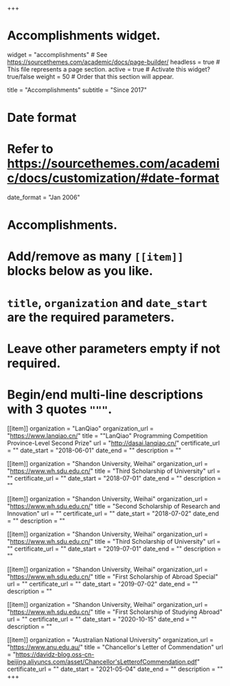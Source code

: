 +++
# Accomplishments widget.
widget = "accomplishments"  # See https://sourcethemes.com/academic/docs/page-builder/
headless = true  # This file represents a page section.
active = true  # Activate this widget? true/false
weight = 50  # Order that this section will appear.

title = "Accomplish&shy;ments"
subtitle = "Since 2017"

# Date format
#   Refer to https://sourcethemes.com/academic/docs/customization/#date-format
date_format = "Jan 2006"

# Accomplishments.
#   Add/remove as many `[[item]]` blocks below as you like.
#   `title`, `organization` and `date_start` are the required parameters.
#   Leave other parameters empty if not required.
#   Begin/end multi-line descriptions with 3 quotes `"""`.

[[item]]
  organization = "LanQiao"
  organization_url = "https://www.lanqiao.cn/"
  title = "\"LanQiao\" Programming Competition Province-Level Second Prize"
  url = "http://dasai.lanqiao.cn/"
  certificate_url = ""
  date_start = "2018-06-01"
  date_end = ""
  description = ""

[[item]]
  organization = "Shandon University, Weihai"
  organization_url = "https://www.wh.sdu.edu.cn/"
  title = "Third Scholarship of University"
  url = ""
  certificate_url = ""
  date_start = "2018-07-01"
  date_end = ""
  description = ""

[[item]]
  organization = "Shandon University, Weihai"
  organization_url = "https://www.wh.sdu.edu.cn/"
  title = "Second Scholarship of Research and Innovation"
  url = ""
  certificate_url = ""
  date_start = "2018-07-02"
  date_end = ""
  description = ""

[[item]]
  organization = "Shandon University, Weihai"
  organization_url = "https://www.wh.sdu.edu.cn/"
  title = "Third Scholarship of University"
  url = ""
  certificate_url = ""
  date_start = "2019-07-01"
  date_end = ""
  description = ""

[[item]]
  organization = "Shandon University, Weihai"
  organization_url = "https://www.wh.sdu.edu.cn/"
  title = "First Scholarship of Abroad Special"
  url = ""
  certificate_url = ""
  date_start = "2019-07-02"
  date_end = ""
  description = ""

[[item]]
  organization = "Shandon University, Weihai"
  organization_url = "https://www.wh.sdu.edu.cn/"
  title = "First Scholarship of Studying Abroad"
  url = ""
  certificate_url = ""
  date_start = "2020-10-15"
  date_end = ""
  description = ""

[[item]]
  organization = "Australian National University"
  organization_url = "https://www.anu.edu.au/"
  title = "Chancellor's Letter of Commendation"
  url = "https://davidz-blog.oss-cn-beijing.aliyuncs.com/asset/Chancellor'sLetterofCommendation.pdf"
  certificate_url = ""
  date_start = "2021-05-04"
  date_end = ""
  description = ""
+++
